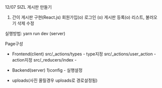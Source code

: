 12/07 SIZL 게시판 만들기

1. 간이 게시판 구현(React.js)
회원가입(o)
로그인 (o)
게시판 등록(o) 
리스트, 불러오기
삭제
수정

실행방법: yarn run dev (server)


Page구성

- Frontend(client)
  src/_actions/types - type지정
  src/_actions/user_action - action지정
  src/_reducers/index -
  
- Backend(server)
1)config - 실행설정 

- uploads(사진 올릴경우 uploads로 경로설정됨)